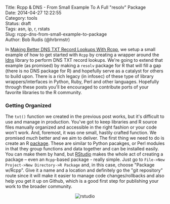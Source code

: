 Title: Rcpp & DNS - From Small Example To A Full "resolv" Package  
Date: 2014-04-27 12:22:55  
Category: tools  
Status: draft  
Tags: asn, ip, r, rstats  
Slug: rcpp-dns-from-small-example-to-package  
Author: Bob Rudis (@hrbrmstr)  

In [Making Better DNS TXT Record Lookups With Rcpp](http://datadrivensecurity.info/blog/posts/2014/Apr/making-better-dns-txt-record-lookups-with-rcpp/), we setup a small example of how to get started with `Rcpp` by creating a wrapper around the [ldns]() library to perform DNS TXT record lookups. We're going to extend that example (as promised) by making a `resolv` package for R that will fill a gap (there is no DNS package for R) and hopefully serve as a catalyst for others to build upon. There is a rich legacy (in infosec) of these type of library wrappers/interfaces in Python, Ruby, Perl and other languages. Hopefully through these posts you'll be encouraged to contribute ports of your favorite libraries to the R community.

### Getting Organized

The `txt()` function we created in the previous post works, but it's difficult to use and manage in production. You've got to keep libraries and R source files manually organized and accessible in the right fashion or your code won't work. And, foremost, it was one small, hastily crafted function. We promised *much* better and we aim to deliver. The first thing we need to do is create an R [package](http://www.statmethods.net/interface/packages.html). These are similar to Python pacakges, or Perl modules in that they group functions and data together and can be installed easily. You can make them by hand, but [RStudio](http://www.rstudio.com/) makes the whole act of creating a package – even an `Rcpp`-based package - really simple. Just go to `File->New Project->New Directory->R Package` and, in this case, choose "Package w/Rcpp". Give it a name and a location and definitely go the "git repository" route since it will make it easier to manage code changes/rollbacks and also help you get it up on Github, which is a good first step for publishing your work to the broader community.

<center><img src="http://datadrivensecurity.info/blog/images/2014/04/rstudio.png" alt="rstudio"/></center>




    